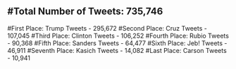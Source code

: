 #Total Number of Tweets: 735,746 
---
#First Place: Trump Tweets - 295,672
#Second Place: Cruz Tweets - 107,045
#Third Place: Clinton Tweets - 106,252
#Fourth Place: Rubio Tweets - 90,368
#Fifth Place: Sanders Tweets - 64,477
#Sixth Place: Jeb! Tweets - 46,911
#Seventh Place: Kasich Tweets - 14,082
#Last Place: Carson Tweets - 10,941
